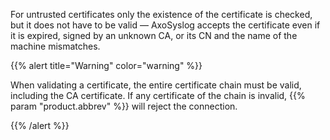 ---
---
<!-- DISCLAIMER: This file is based on the syslog-ng Open Source Edition documentation https://github.com/balabit/syslog-ng-ose-guides/commit/2f4a52ee61d1ea9ad27cb4f3168b95408fddfdf2 and is used under the terms of The syslog-ng Open Source Edition Documentation License. The file has been modified by Axoflow. -->
For untrusted certificates only the existence of the certificate is checked, but it does not have to be valid — AxoSyslog accepts the certificate even if it is expired, signed by an unknown CA, or its CN and the name of the machine mismatches.

{{% alert title="Warning" color="warning" %}}

When validating a certificate, the entire certificate chain must be valid, including the CA certificate. If any certificate of the chain is invalid, {{% param "product.abbrev" %}} will reject the connection.

{{% /alert %}}
